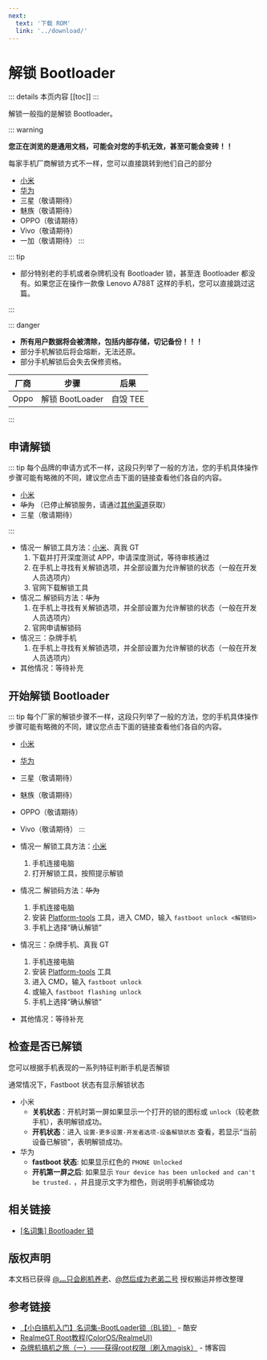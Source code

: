 ```yaml
---
next:
  text: '下载 ROM'
  link: '../download/'
---
```

# 解锁 Bootloader

::: details 本页内容
[[toc]]
:::

解锁一般指的是解锁 Bootloader。

::: warning

**您正在浏览的是通用文档，可能会对您的手机无效，甚至可能会变砖！！**

每家手机厂商解锁方式不一样，您可以直接跳转到他们自己的部分

* [小米](xiaomi.md)
* [华为](huawei.md)
* 三星（敬请期待）
* 魅族（敬请期待）
* OPPO（敬请期待）
* Vivo（敬请期待）
* 一加（敬请期待）
:::

::: tip

* 部分特别老的手机或者杂牌机没有 Bootloader 锁，甚至连 Bootloader 都没有。如果您正在操作一款像 Lenovo A788T 这样的手机，您可以直接跳过这篇。

:::

::: danger

* **所有用户数据将会被清除，包括内部存储，切记备份！！！**
* 部分手机解锁后将会熔断，无法还原。
* 部分手机解锁后会失去保修资格。

| 厂商 | 步骤            | 后果     |
| ---- | --------------- | -------- |
| Oppo | 解锁 BootLoader | 自毁 TEE |

:::

## 申请解锁

::: tip
每个品牌的申请方式不一样，这段只列举了一般的方法，您的手机具体操作步骤可能有略微的不同，建议您点击下面的链接查看他们各自的内容。

* [小米](./xiaomi.md)
* ~~华为~~ （已停止解锁服务，请通过[其他渠道](huawei.md#一-申请解锁码)获取）
* 三星（敬请期待）

:::

* 情况一 解锁工具方法：[小米](./xiaomi.md#解锁步骤)、真我 GT
  1. 下载并打开深度测试 APP，申请深度测试，等待审核通过 <Badge type="tip" text="真我 GT" />
  2. 在手机上寻找有关解锁选项，并全部设置为允许解锁的状态（一般在开发人员选项内）
  3. 官网下载解锁工具 <Badge type="tip" text="小米" />
* 情况二 解锁码方法：~~华为~~
  1. 在手机上寻找有关解锁选项，并全部设置为允许解锁的状态（一般在开发人员选项内）<Badge type="tip" text="华为除外" />
  2. 官网申请解锁码
* 情况三：杂牌手机
  1. 在手机上寻找有关解锁选项，并全部设置为允许解锁的状态（一般在开发人员选项内）
* 其他情况：等待补充

## 开始解锁 Bootloader

::: tip
每个厂家的解锁步骤不一样，这段只列举了一般的方法，您的手机具体操作步骤可能有略微的不同，建议您点击下面的链接查看他们各自的内容。

* [小米](./xiaomi.md#解锁步骤)
* [华为](./huawei.md#二-开始解锁)
* 三星（敬请期待）
* 魅族（敬请期待）
* OPPO（敬请期待）
* Vivo（敬请期待）
:::

* 情况一 解锁工具方法：[小米](./xiaomi.md#解锁步骤)
  1. 手机连接电脑
  2. 打开解锁工具，按照提示解锁
* 情况二 解锁码方法：~~华为~~
  1. 手机连接电脑
  2. 安装 [Platform-tools][PlatformTools] 工具，进入 CMD，输入 `fastboot unlock <解锁码>`
  3. 手机上选择“确认解锁”
* 情况三：杂牌手机、真我 GT
  1. 手机连接电脑
  2. 安装 [Platform-tools][PlatformTools] 工具
  3. 进入 CMD，输入 `fastboot unlock`
  4. 或输入 `fastboot flashing unlock` <Badge type="tip" text="真我 GT" />
  5. 手机上选择“确认解锁”
* 其他情况：等待补充

## 检查是否已解锁

您可以根据手机表现的一系列特征判断手机是否解锁

通常情况下，Fastboot 状态有显示解锁状态

* 小米
  * **关机状态**：开机时第一屏如果显示一个打开的锁的图标或 `unlock`（较老款手机），表明解锁成功。
  * **开机状态**：进入 `设置-更多设置-开发者选项-设备解锁状态` 查看，若显示“当前设备已解锁”，表明解锁成功。
* 华为
  * **fastboot 状态**: 如果显示红色的 `PHONE Unlocked`
  * **开机第一屏之后**: 如果显示 `Your device has been unlocked and can't be trusted.` ，并且提示文字为橙色，则说明手机解锁成功

## 相关链接

* [[名词集] Bootloader 锁](/normal/noun.md)

[PlatformTools]: /tools/platform-tools.md

## 版权声明

本文档已获得 [@灬只会刷机养老](http://www.coolapk.com/u/11090720)、[@然后成为老弟二号](http://www.coolapk.com/u/14103126) 授权搬运并修改整理

## 参考链接

* [【小白搞机入门】名词集-BootLoader锁（BL锁）](https://www.coolapk.com/feed/42674591?shareKey=YzQ2MThhNmI5MmNiNjNkNTcwOGM~) - 酷安
* [RealmeGT Root教程(ColorOS/RealmeUI)](https://www.coolapk.com/feed/42977573?shareKey=YzgwZGU2MTg1ZmMwNjQ5MDQxMjY~)
* [杂牌机搞机之旅（一）——获得root权限（刷入magisk）](https://www.cnblogs.com/stars-one/p/10638548.html) - 博客园
